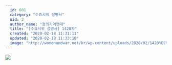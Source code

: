 ```yaml
---
  id: 601
  category: "수요시위 성명서"
  uid: 2
  author_name: "정의기억연대"
  title: "[수요시위 성명서] 1420차"
  created: "2020-02-18 11:31:11"
  updated: "2020-02-18 11:33:18"
  image: "http://womenandwar.net/kr/wp-content/uploads/2020/02/1420%EC%B0%A8_%ED%8F%89%ED%99%94%EB%82%98%EB%B9%84%EB%84%A4%ED%8A%B8%EC%9B%8C%ED%81%AC002.jpg"
---
```

![](http://womenandwar.net/kr/wp-content/uploads/2020/02/1420%EC%B0%A8_%ED%8F%89%ED%99%94%EB%82%98%EB%B9%84%EB%84%A4%ED%8A%B8%EC%9B%8C%ED%81%AC002.jpg)
